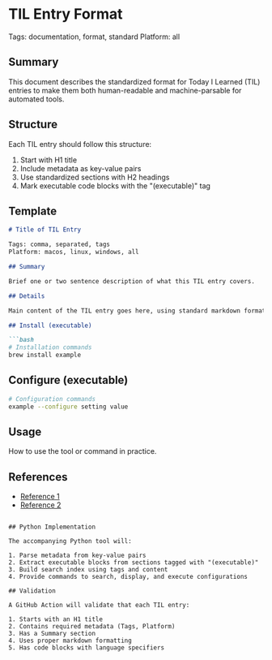 # TIL Entry Format

Tags: documentation, format, standard
Platform: all

## Summary

This document describes the standardized format for Today I Learned (TIL) entries to make them both human-readable and machine-parsable for automated tools.

## Structure

Each TIL entry should follow this structure:

1. Start with H1 title
2. Include metadata as key-value pairs
3. Use standardized sections with H2 headings
4. Mark executable code blocks with the "(executable)" tag

## Template

```markdown
# Title of TIL Entry

Tags: comma, separated, tags
Platform: macos, linux, windows, all

## Summary

Brief one or two sentence description of what this TIL entry covers.

## Details

Main content of the TIL entry goes here, using standard markdown formatting.

## Install (executable)

```bash
# Installation commands
brew install example
```

## Configure (executable)

```bash
# Configuration commands
example --configure setting value
```

## Usage

How to use the tool or command in practice.

## References

- [Reference 1](https://example.com)
- [Reference 2](https://example.com)
```

## Python Implementation

The accompanying Python tool will:

1. Parse metadata from key-value pairs
2. Extract executable blocks from sections tagged with "(executable)"
3. Build search index using tags and content
4. Provide commands to search, display, and execute configurations

## Validation

A GitHub Action will validate that each TIL entry:

1. Starts with an H1 title
2. Contains required metadata (Tags, Platform)
3. Has a Summary section
4. Uses proper markdown formatting
5. Has code blocks with language specifiers